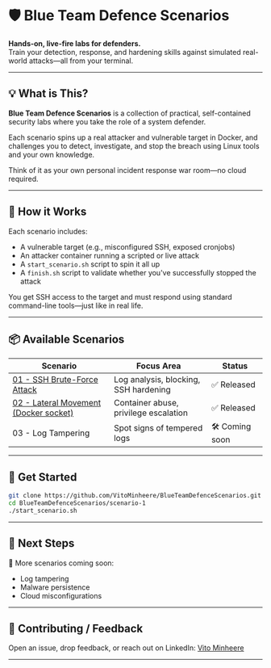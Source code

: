 # 🛡️ Blue Team Defence Scenarios

**Hands-on, live-fire labs for defenders.**  
Train your detection, response, and hardening skills against simulated real-world attacks—all from your terminal.

---

## 💡 What is This?

**Blue Team Defence Scenarios** is a collection of practical, self-contained security labs where you take the role of a system defender.

Each scenario spins up a real attacker and vulnerable target in Docker, and challenges you to detect, investigate, and stop the breach using Linux tools and your own knowledge.

Think of it as your own personal incident response war room—no cloud required.

---

## 🔧 How it Works

Each scenario includes:

- A vulnerable target (e.g., misconfigured SSH, exposed cronjobs)
- An attacker container running a scripted or live attack
- A `start_scenario.sh` script to spin it all up
- A `finish.sh` script to validate whether you've successfully stopped the attack

You get SSH access to the target and must respond using standard command-line tools—just like in real life.

---

## 📦 Available Scenarios

| Scenario | Focus Area | Status |
|----------|------------|--------|
| [01 - SSH Brute-Force Attack](./scenario-1) | Log analysis, blocking, SSH hardening | ✅ Released |
| [02 - Lateral Movement (Docker socket)](./scenario-2/) | Container abuse, privilege escalation |  ✅ Released |
| 03 - Log Tampering | Spot signs of tempered logs | 🛠️ Coming soon |

---

## 🚀 Get Started

```bash
git clone https://github.com/VitoMinheere/BlueTeamDefenceScenarios.git
cd BlueTeamDefenceScenarios/scenario-1
./start_scenario.sh
```

---

## 🧪 Next Steps

🚧 More scenarios coming soon:

* Log tampering
* Malware persistence
* Cloud misconfigurations

---

## 🤝 Contributing / Feedback

Open an issue, drop feedback, or reach out on LinkedIn: [Vito Minheere](https://www.linkedin.com/in/vitominheere)

---

